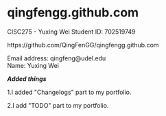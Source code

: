# qingfengg.github.com
  CISC275 - Yuxing Wei
  Student ID: 702519749
<p>
  https://github.com/QingFenGG/qingfengg.github.com
</p>
<p>
  Email address: qingfeng@udel.edu<br>
  Name: Yuxing Wei
</p>

<hl><i><strong>Added things</strong></i></hl>
<p>1.I added "Changelogs" part to my portfolio.</p>
<p>2.I add "TODO" part to my portfolio.</p>


